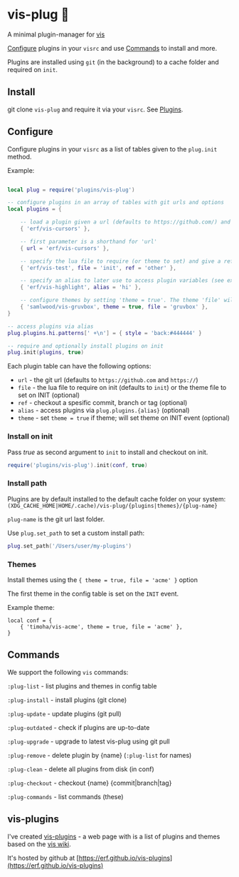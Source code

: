 # vis-plug 🍜

A minimal plugin-manager for [vis](https://github.com/martanne/vis)

[Configure](#Configure) plugins in your `visrc` and use [Commands](#Commands) to install and more.

Plugins are installed using `git` (in the background) to a cache folder and required on `init`.

## Install

git clone `vis-plug` and require it via your `visrc`. See [Plugins](https://github.com/martanne/vis/wiki/Plugins).

## Configure

Configure plugins in your `visrc` as a list of tables given to the `plug.init` method.

Example:

```Lua

local plug = require('plugins/vis-plug')

-- configure plugins in an array of tables with git urls and options 
local plugins = {

	-- load a plugin given a url (defaults to https://github.com/) and expects a 'init.lua' file
	{ 'erf/vis-cursors' },

	-- first parameter is a shorthand for 'url'
	{ url = 'erf/vis-cursors' },

	-- specify the lua file to require (or theme to set) and give a ref (commit, branch, tag) to checkout
	{ 'erf/vis-test', file = 'init', ref = 'other' },

	-- specify an alias to later use to access plugin variables (see example below)
	{ 'erf/vis-highlight', alias = 'hi' },

	-- configure themes by setting 'theme = true'. The theme 'file' will be set on INIT
	{ 'samlwood/vis-gruvbox', theme = true, file = 'gruvbox' },
}

-- access plugins via alias
plug.plugins.hi.patterns[' +\n'] = { style = 'back:#444444' }

-- require and optionally install plugins on init
plug.init(plugins, true)
```

Each plugin table can have the following options:

- `url` - the git url (defaults to `https://github.com` and `https://`)
- `file` - the lua file to require on init (defaults to `init`) or the theme file to set on INIT (optional)
- `ref` - checkout a spesific commit, branch or tag (optional)
- `alias` - access plugins via `plug.plugins.{alias}` (optional)
- `theme` - set `theme = true` if theme; will set theme on INIT event (optional)

### Install on init

Pass *true* as second argument to `init` to install and checkout on init.

```Lua
require('plugins/vis-plug').init(conf, true)
```

### Install path

Plugins are by default installed to the default cache folder on your system: 
`(XDG_CACHE_HOME|HOME/.cache)/vis-plug/{plugins|themes}/{plug-name}`

`plug-name` is the git url last folder.

Use `plug.set_path` to set a custom install path:

```Lua
plug.set_path('/Users/user/my-plugins')
```

### Themes

Install themes using the `{ theme = true, file = 'acme' }` option

The first theme in the config table is set on the `INIT` event.

Example theme:

```
local conf = {
	{ 'timoha/vis-acme', theme = true, file = 'acme' },
}
```

## Commands

We support the following `vis` commands:

`:plug-list` - list plugins and themes in config table

`:plug-install` - install plugins (git clone)

`:plug-update` - update plugins (git pull)

`:plug-outdated` - check if plugins are up-to-date

`:plug-upgrade` - upgrade to latest vis-plug using git pull

`:plug-remove` - delete plugin by {name} (`:plug-list` for names)

`:plug-clean` - delete all plugins from disk (in conf)

`:plug-checkout` - checkout {name} {commit|branch|tag}

`:plug-commands` - list commands (these)


## vis-plugins

I've created [vis-plugins](https://github.com/erf/vis-plugins) - a web page with is a list of plugins and themes based on the [vis wiki](https://github.com/martanne/vis/wiki).

It's hosted by github at [https://erf.github.io/vis-plugins](https://erf.github.io/vis-plugins)

